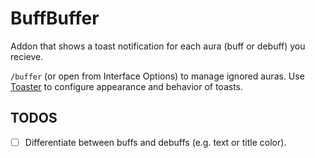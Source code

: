 # BuffBuffer

Addon that shows a toast notification for each aura (buff or debuff) you recieve.

`/buffer` (or open from Interface Options) to manage ignored auras. Use [Toaster](https://www.wowace.com/projects/toaster) to configure appearance and behavior of toasts.

## TODOS

- [ ] Differentiate between buffs and debuffs (e.g. text or title color).